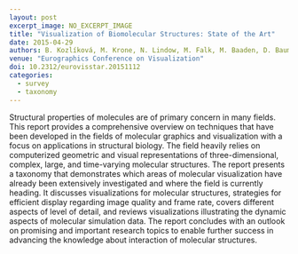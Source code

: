 ```yaml
---
layout: post
excerpt_image: NO_EXCERPT_IMAGE
title: "Visualization of Biomolecular Structures: State of the Art"
date: 2015-04-29
authors: B. Kozlíková, M. Krone, N. Lindow, M. Falk, M. Baaden, D. Baum, I. Viola, J. Parulek & H. Hege
venue: "Eurographics Conference on Visualization"
doi: 10.2312/eurovisstar.20151112
categories:
  - survey
  - taxonomy
---
```

Structural properties of molecules are of primary concern in many fields. This report provides a comprehensive overview on techniques that have been developed in the fields of molecular graphics and visualization with a focus on applications in structural biology. The field heavily relies on computerized geometric and visual representations of three-dimensional, complex, large, and time-varying molecular structures. The report presents a taxonomy that demonstrates which areas of molecular visualization have already been extensively investigated and where the field is currently heading. It discusses visualizations for molecular structures, strategies for efficient display regarding image quality and frame rate, covers different aspects of level of detail, and reviews visualizations illustrating the dynamic aspects of molecular simulation data. The report concludes with an outlook on promising and important research topics to enable further success in advancing the knowledge about interaction of molecular structures.
